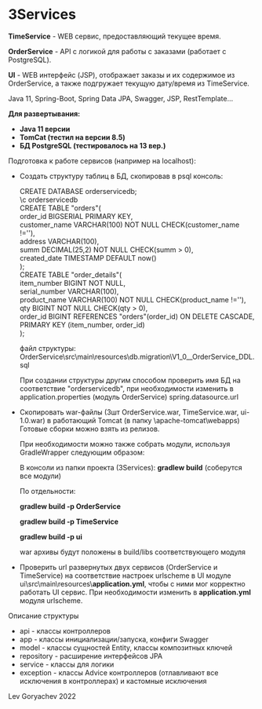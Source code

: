 # 3Services
<p><b>TimeService</b> - WEB сервис, предоставляющий текущее время.</p>
<p><b>OrderService</b> - API с логикой для работы с заказами (работает с PostgreSQL).</p>
<p><b>UI</b> - WEB интерфейс (JSP), отображает заказы и их содержимое из OrderService,
 а также подгружает текущую дату/время из TimeService.</p>
<p>Java 11, Spring-Boot, Spring Data JPA, Swagger, JSP, RestTemplate...</p>
<p><b>Для развертывания:</b></p>

<ul>
<li><b>Java 11 версии</b></li>
<li><b>TomCat (тестил на версии 8.5)</b></li>
<li><b>БД PostgreSQL (тестировалось на 13 вер.)</b></li>
</ul>

<p>Подготовка к работе сервисов (например на localhost):</p>
<ul>
<li>Создать структуру таблиц в БД, скопировав в psql консоль:
<p>
CREATE DATABASE orderservicedb;<br>
\c orderservicedb<br>
CREATE TABLE "orders"(<br>
order_id BIGSERIAL PRIMARY KEY,<br>
customer_name VARCHAR(100) NOT NULL CHECK(customer_name !=''),<br>
address VARCHAR(100),<br>
summ DECIMAL(25,2) NOT NULL CHECK(summ > 0),<br>
created_date TIMESTAMP DEFAULT now()<br>
);<br>
CREATE TABLE "order_details"(<br>
item_number BIGINT NOT NULL,<br>
serial_number VARCHAR(100),<br>
product_name VARCHAR(100) NOT NULL CHECK(product_name !=''),<br>
qty BIGINT NOT NULL CHECK(qty > 0),<br>
order_id BIGINT REFERENCES "orders"(order_id) ON DELETE CASCADE,<br>
PRIMARY KEY (item_number, order_id)<br>
);<br>
</p>
<p>файл структуры: OrderService\src\main\resources\db.migration\V1_0__OrderService_DDL.sql</p>
<p>При создании структуры другим способом проверить имя БД на соответствие "orderservicedb", при необходимости изменить в application.properties (модуль OrderService) spring.datasource.url</p>
</li>
<li>Скопировать war-файлы (3шт OrderService.war, TimeService.war, ui-1.0.war) в работающий Tomcat (в папку \apache-tomcat\webapps) 
Готовые сборки можно взять из релизов.
<p>При необходимости можно также собрать модули, используя GradleWrapper следующим образом:</p>
<p>В консоли из папки проекта (3Services): <b>gradlew build</b> (соберутся все модули)</p>
<p>По отдельности:</p>
<p><b>gradlew build -p OrderService</b></p>
<p><b>gradlew build -p TimeService</b></p>
<p><b>gradlew build -p ui</b></p>
<p>war архивы будут положены в build/libs соответствующего модуля</p>
</li>
<li><p>Проверить url развернутых двух сервисов (OrderService и TimeService)
на соответствие настроек urlscheme в UI модуле ui\src\main\resources\<b>application.yml</b>, чтобы с ними мог корректно работать UI сервис.
При необходимости изменить в <b>application.yml</b> модуля urlscheme.</p></li>
</ul>

<p>Описание структуры</p>
<ul>
<li>api - классы контроллеров</li>
<li>app - классы инициализации/запуска, конфиги Swagger</li>
<li>model - классы сущностей Entity, классы композитных ключей</li>
<li>repository - расширение интерфейсов JPA</li>
<li>service - классы для логики</li>
<li>exception - классы Advice контроллеров (отлавливают все исключения в контроллерах) и кастомные исключения</li>
</ul>


<p>Lev Goryachev 2022</p>
